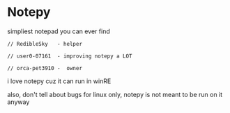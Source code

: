 # Notepy
simpliest notepad you can ever find

`// RedibleSky   - helper`

`// user0-07161  - improving notepy a LOT`

`// orca-pet3910 -  owner`

i love notepy cuz it can run in winRE

also, don't tell about bugs for linux only, notepy is not meant to be run on it anyway
